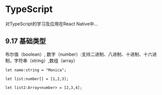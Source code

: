 # TypeScript
对TypeScript的学习及应用在React Native中...

## 9.17 基础类型
   布尔值（boolean）, 数字（number）:支持二进制、八进制、十进制、十六进制，字符串（string）,数组（array）
   
```
let name:string = "Monica";

let list:number[] = [1,2,3];

let list2:Array<number> = [2,3,4];

```
